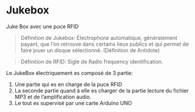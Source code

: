 # Jukebox
Juke Box  avec une puce RFID

> Définition de Jukebox: Électrophone automatique, généralement payant, que l’on retrouve dans certains lieux publics et qui permet de faire jouer un disque sélectionné. (Définition de Antidote)


> Définition de RFID:  Sigle de Radio frequency identification.



Le JukeBox électriquement es composé de 3 partie: 
1. Une partie qui es en charge de la puce RFID 
2. La seconde partie quand à elle es charger de la partie lecture du fichier MP3 et de l’amplification audio.
3. Le tout es supervisé par une carte Arduino UNO
